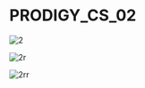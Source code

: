 # PRODIGY_CS_02

![2](https://github.com/Souvik65/PRODIGY_CS_02/assets/97207393/fa303106-da69-4b69-b55b-e5ec72b9ef89)

![2r](https://github.com/Souvik65/PRODIGY_CS_02/assets/97207393/96ce8e3f-53db-41d3-970e-e9caeee04bc5)

![2rr](https://github.com/Souvik65/PRODIGY_CS_02/assets/97207393/1f897593-0fdb-4e50-a1f8-4e4eee75da09)

